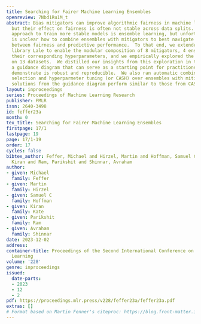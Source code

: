 ```yaml
---
title: Searching for Fairer Machine Learning Ensembles
openreview: 7Nbd1Ru1M_t
abstract: Bias mitigators can improve algorithmic fairness in machine learning models,
  but their effect on fairness is often not stable across data splits.  A popular
  approach to train more stable models is ensemble learning, but unfortunately, it
  is unclear how to combine ensembles with mitigators to best navigate trade-offs
  between fairness and predictive performance.  To that end, we extended the open-source
  library Lale to enable the modular composition of 8 mitigators, 4 ensembles, and
  their corresponding hyperparameters, and we empirically explored the space of configurations
  on 13 datasets.  We distilled our insights from this exploration in the form of
  a guidance diagram that can serve as a starting point for practitioners that we
  demonstrate is robust and reproducible.  We also ran automatic combined algorithm
  selection and hyperparmeter tuning (or CASH) over ensembles with mitigators.  The
  solutions from the guidance diagram perform similar to those from CASH on many datasets.
layout: inproceedings
series: Proceedings of Machine Learning Research
publisher: PMLR
issn: 2640-3498
id: feffer23a
month: 0
tex_title: Searching for Fairer Machine Learning Ensembles
firstpage: 17/1
lastpage: 19
page: 17/1-19
order: 17
cycles: false
bibtex_author: Feffer, Michael and Hirzel, Martin and Hoffman, Samuel C and Kate,
  Kiran and Ram, Parikshit and Shinnar, Avraham
author:
- given: Michael
  family: Feffer
- given: Martin
  family: Hirzel
- given: Samuel C
  family: Hoffman
- given: Kiran
  family: Kate
- given: Parikshit
  family: Ram
- given: Avraham
  family: Shinnar
date: 2023-12-02
address:
container-title: Proceedings of the Second International Conference on Automated Machine
  Learning
volume: '228'
genre: inproceedings
issued:
  date-parts:
  - 2023
  - 12
  - 2
pdf: https://proceedings.mlr.press/v228/feffer23a/feffer23a.pdf
extras: []
# Format based on Martin Fenner's citeproc: https://blog.front-matter.io/posts/citeproc-yaml-for-bibliographies/
---
```


